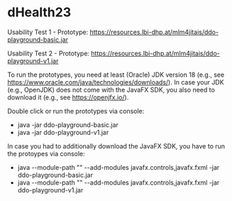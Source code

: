 # dHealth23

Usability Test 1 - Prototype: https://resources.lbi-dhp.at/mlm4jitais/ddo-playground-basic.jar 

Usability Test 2 - Prototype: https://resources.lbi-dhp.at/mlm4jitais/ddo-playground-v1.jar

To run the prototypes, you need at least (Oracle) JDK version 18 (e.g., see https://www.oracle.com/java/technologies/downloads/). In case your JDK (e.g., OpenJDK) does not come with the JavaFX SDK, you also need to download it (e.g., see https://openjfx.io/).

Double click or run the prototypes via console:
- java -jar ddo-playground-basic.jar
- java -jar ddo-playground-v1.jar

In case you had to additionally download the JavaFX SDK, you have to run the protoypes via console:
- java --module-path "<path to your JavaFX SDK lib folder>" --add-modules javafx.controls,javafx.fxml -jar ddo-playground-basic.jar
- java --module-path "<path to your JavaFX SDK lib folder>" --add-modules javafx.controls,javafx.fxml -jar ddo-playground-v1.jar
